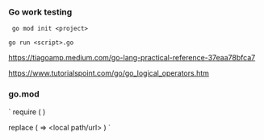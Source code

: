 
### Go work testing



` go mod init <project>`



` go run <script>.go `



https://tiagoamp.medium.com/go-lang-practical-reference-37eaa78bfca7



https://www.tutorialspoint.com/go/go_logical_operators.htm



### go.mod



` require (
    <remote url> <version>
    )

  replace (
    <remote url> => <local path/url> <version>
    )  `
